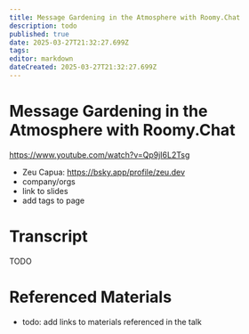```yaml
---
title: Message Gardening in the Atmosphere with Roomy.Chat
description: todo
published: true
date: 2025-03-27T21:32:27.699Z
tags: 
editor: markdown
dateCreated: 2025-03-27T21:32:27.699Z
---
```


# Message Gardening in the Atmosphere with Roomy.Chat
https://www.youtube.com/watch?v=Qp9jI6L2Tsg
- Zeu Capua: https://bsky.app/profile/zeu.dev
- company/orgs
- link to slides
- add tags to page

# Transcript
TODO

# Referenced Materials
- todo: add links to materials referenced in the talk